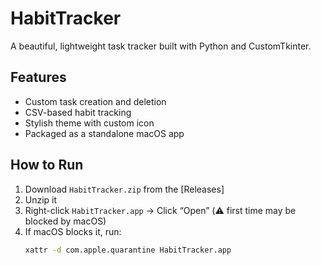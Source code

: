 # HabitTracker 

A beautiful, lightweight task tracker built with Python and CustomTkinter.

## Features

- Custom task creation and deletion
- CSV-based habit tracking
- Stylish theme with custom icon
- Packaged as a standalone macOS app

## How to Run

1. Download `HabitTracker.zip` from the [Releases]
2. Unzip it
3. Right-click `HabitTracker.app` → Click “Open” (⚠️ first time may be blocked by macOS)
4. If macOS blocks it, run:
   ```bash
   xattr -d com.apple.quarantine HabitTracker.app
